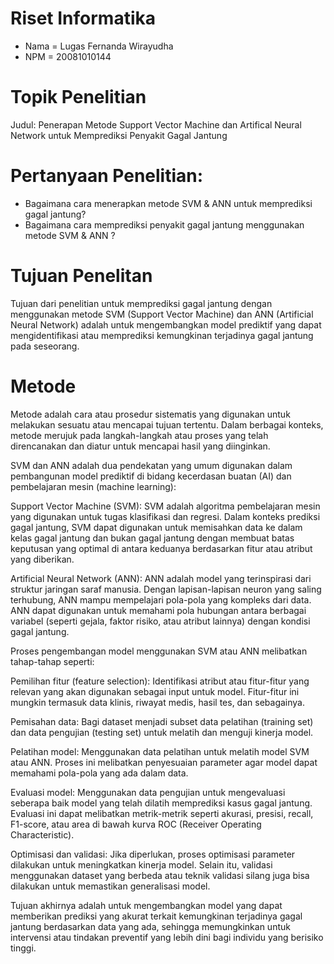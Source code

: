 # Riset Informatika

- Nama  = Lugas Fernanda Wirayudha
- NPM   = 20081010144


# Topik Penelitian
Judul: Penerapan Metode Support Vector Machine dan Artifical Neural Network untuk Memprediksi Penyakit Gagal Jantung

# Pertanyaan Penelitian:
- Bagaimana cara menerapkan metode SVM & ANN untuk memprediksi gagal jantung?
- Bagaimana cara memprediksi penyakit gagal jantung menggunakan metode SVM & ANN ?

# Tujuan Penelitan
Tujuan dari penelitian untuk memprediksi gagal jantung dengan menggunakan metode SVM (Support Vector Machine) dan ANN (Artificial Neural Network) adalah untuk mengembangkan model prediktif yang dapat mengidentifikasi atau memprediksi kemungkinan terjadinya gagal jantung pada seseorang.

# Metode 

Metode adalah cara atau prosedur sistematis yang digunakan untuk melakukan sesuatu atau mencapai tujuan tertentu. Dalam berbagai konteks, metode merujuk pada langkah-langkah atau proses yang telah direncanakan dan diatur untuk mencapai hasil yang diinginkan.

SVM dan ANN adalah dua pendekatan yang umum digunakan dalam pembangunan model prediktif di bidang kecerdasan buatan (AI) dan pembelajaran mesin (machine learning):

Support Vector Machine (SVM): SVM adalah algoritma pembelajaran mesin yang digunakan untuk tugas klasifikasi dan regresi. Dalam konteks prediksi gagal jantung, SVM dapat digunakan untuk memisahkan data ke dalam kelas gagal jantung dan bukan gagal jantung dengan membuat batas keputusan yang optimal di antara keduanya berdasarkan fitur atau atribut yang diberikan.

Artificial Neural Network (ANN): ANN adalah model yang terinspirasi dari struktur jaringan saraf manusia. Dengan lapisan-lapisan neuron yang saling terhubung, ANN mampu mempelajari pola-pola yang kompleks dari data. ANN dapat digunakan untuk memahami pola hubungan antara berbagai variabel (seperti gejala, faktor risiko, atau atribut lainnya) dengan kondisi gagal jantung.

Proses pengembangan model menggunakan SVM atau ANN melibatkan tahap-tahap seperti:

Pemilihan fitur (feature selection): Identifikasi atribut atau fitur-fitur yang relevan yang akan digunakan sebagai input untuk model. Fitur-fitur ini mungkin termasuk data klinis, riwayat medis, hasil tes, dan sebagainya.

Pemisahan data: Bagi dataset menjadi subset data pelatihan (training set) dan data pengujian (testing set) untuk melatih dan menguji kinerja model.

Pelatihan model: Menggunakan data pelatihan untuk melatih model SVM atau ANN. Proses ini melibatkan penyesuaian parameter agar model dapat memahami pola-pola yang ada dalam data.

Evaluasi model: Menggunakan data pengujian untuk mengevaluasi seberapa baik model yang telah dilatih memprediksi kasus gagal jantung. Evaluasi ini dapat melibatkan metrik-metrik seperti akurasi, presisi, recall, F1-score, atau area di bawah kurva ROC (Receiver Operating Characteristic).

Optimisasi dan validasi: Jika diperlukan, proses optimisasi parameter dilakukan untuk meningkatkan kinerja model. Selain itu, validasi menggunakan dataset yang berbeda atau teknik validasi silang juga bisa dilakukan untuk memastikan generalisasi model.

Tujuan akhirnya adalah untuk mengembangkan model yang dapat memberikan prediksi yang akurat terkait kemungkinan terjadinya gagal jantung berdasarkan data yang ada, sehingga memungkinkan untuk intervensi atau tindakan preventif yang lebih dini bagi individu yang berisiko tinggi.








